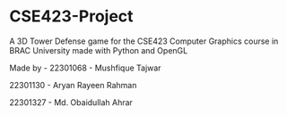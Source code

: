 ﻿# CSE423-Project
A 3D Tower Defense game for the CSE423 Computer Graphics course in BRAC University made with Python and OpenGL


Made by -
22301068 - Mushfique Tajwar

22301130 - Aryan Rayeen Rahman

22301327 - Md. Obaidullah Ahrar
